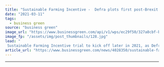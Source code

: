 ```yaml
---
title: "Sustainable Farming Incentive -  Defra plots first post-Brexit green farming subsidy pilot"
date: "2021-03-11"
tags: 
  - business green
source: "business green"
image_url: "https://www.businessgreen.com/api/v1/wps/ec29f50/327a8cbf-b00e-49b0-a09a-1d1a233aa106/2/iStock-479626314-farming-field-hedgerow-185x114.jpg"
image_fp: "/assets/img/post_thumbnails/128.jpg"
lead: "
 Sustainable Farming Incentive trial to kick off later in 2021, as Defra develops new environmentally-focused approach for supporting farmers now the UK has left the EU ..."
article_url: "https://www.businessgreen.com/news/4028350/sustainable-farming-incentive-defra-plots-post-brexit-green-farming-subsidy-pilot"
---
```


---
